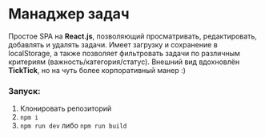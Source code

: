 # Манаджер задач

Простое SPA на **React.js**, позволяющий просматривать, редактировать, добавлять и удалять задачи. Имеет загрузку и сохранение в localStorage, а также позволяет фильтровать задачи по различным критериям (важность/категория/статус). Внешний вид вдохновлён **TickTick**, но на чуть более корпоративный манер :)


### Запуск:

1. Клонировать репозиторий
2. `npm i`
3. `npm run dev` либо `npm run build`
